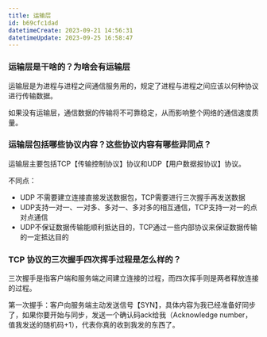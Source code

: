 ```yaml
---
title: 运输层
id: b69cfc1dad
datetimeCreate: 2023-09-21 14:56:31
datetimeUpdate: 2023-09-25 16:58:47
---
```


### 运输层是干啥的？为啥会有运输层

运输层是为进程与进程之间通信服务用的，规定了进程与进程之间应该以何种协议进行传输数据。

如果没有运输层，通信数据的传输将不可靠稳定，从而影响整个网络的通信速度质量。

### 运输层包括哪些协议内容？这些协议内容有哪些异同点？

运输层主要包括TCP【传输控制协议】协议和UDP【用户数据报协议】协议。

不同点：

- UDP 不需要建立连接直接发送数据包，TCP需要进行三次握手再发送数据
- UDP支持一对一、一对多、多对一、多对多的相互通信，TCP支持一对一的点对点通信
- UDP不保证数据传输能顺利抵达目的，TCP通过一些内部协议来保证数据传输的一定抵达目的

### TCP 协议的三次握手四次挥手过程是怎么样的？

三次握手是指客户端和服务端之间建立连接的过程，而四次挥手则是两者释放连接的过程。



第一次握手：客户向服务端主动发送信号【SYN】，具体内容为我已经准备好同步了，如果你要开始与同步，发送一个确认码ack给我（Acknowledge number，值我发送的随机码+1），代表你真的收到我发的东西了。